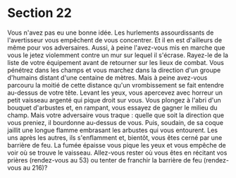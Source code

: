 # Section 22

Vous n'avez pas eu une bonne idée. Les hurlements
assourdissants de l'avertisseur vous empêchent de vous
concentrer. Et il en est d'ailleurs de même pour vos adversaires.
Aussi, à peine l'avez-vous mis en marche que vous le jetez
violemment contre un mur sur lequel il s'écrase. Rayez-le de la
liste de votre équipement avant de retourner sur les lieux de
combat.
Vous pénétrez dans les champs et vous marchez dans la direction
d'un groupe d'humains distant d'une centaine de mètres. Mais à
peine avez-vous parcouru la moitié de cette distance qu'un
vrombissement se fait entendre au-dessus de votre tête. Levant
les yeux, vous apercevez avec horreur un petit vaisseau argenté
qui pique droit sur vous. Vous plongez à l'abri d'un bouquet
d'arbustes et, en rampant, vous essayez de gagner le milieu du
champ. Mais votre adversaire vous traque : quelle que soit la
direction que vous preniez, il bourdonne au-dessus de vous. Puis,
soudain, de sa coque jaillit une longue flamme embrasant les
arbustes qui vous entourent. Les uns après les autres, ils
s'enflamment et, bientôt, vous êtes cerné par une barrière de feu.
La fumée épaisse vous pique les yeux et vous empêche de voir où
se trouve le vaisseau. Allez-vous rester où vous êtes en récitant
vos prières (rendez-vous au 53) ou tenter de franchir la barrière
de feu (rendez-vous au 216)?